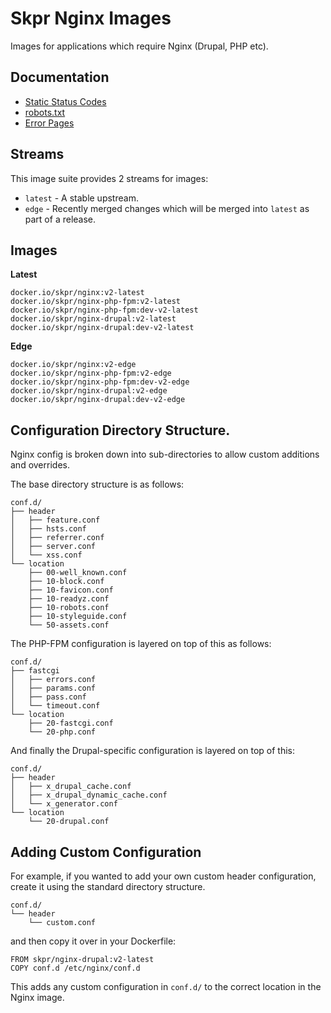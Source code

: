 # Skpr Nginx Images

Images for applications which require Nginx (Drupal, PHP etc).

## Documentation

* [Static Status Codes](/docs/static_status_codes.md)
* [robots.txt](/docs/robots.md)
* [Error Pages](/docs/error_pages.md)

## Streams

This image suite provides 2 streams for images:

* `latest` - A stable upstream.
* `edge` - Recently merged changes which will be merged into `latest` as part of a release.

## Images

**Latest**

```
docker.io/skpr/nginx:v2-latest
docker.io/skpr/nginx-php-fpm:v2-latest
docker.io/skpr/nginx-php-fpm:dev-v2-latest
docker.io/skpr/nginx-drupal:v2-latest
docker.io/skpr/nginx-drupal:dev-v2-latest
```

**Edge**

```
docker.io/skpr/nginx:v2-edge
docker.io/skpr/nginx-php-fpm:v2-edge
docker.io/skpr/nginx-php-fpm:dev-v2-edge
docker.io/skpr/nginx-drupal:v2-edge
docker.io/skpr/nginx-drupal:dev-v2-edge
```

## Configuration Directory Structure.

Nginx config is broken down into sub-directories to allow custom additions and overrides.

The base directory structure is as follows:
```
conf.d/
├── header
│   ├── feature.conf
│   ├── hsts.conf
│   ├── referrer.conf
│   ├── server.conf
│   └── xss.conf
└── location
    ├── 00-well_known.conf
    ├── 10-block.conf
    ├── 10-favicon.conf
    ├── 10-readyz.conf
    ├── 10-robots.conf
    ├── 10-styleguide.conf
    └── 50-assets.conf
```

The PHP-FPM configuration is layered on top of this as follows:

```
conf.d/
├── fastcgi
│   ├── errors.conf
│   ├── params.conf
│   ├── pass.conf
│   └── timeout.conf
└── location
    ├── 20-fastcgi.conf
    └── 20-php.conf
```

And finally the Drupal-specific configuration is layered on top of this:

```
conf.d/
├── header
│   ├── x_drupal_cache.conf
│   ├── x_drupal_dynamic_cache.conf
│   └── x_generator.conf
└── location
    └── 20-drupal.conf
```

## Adding Custom Configuration

For example, if you wanted to add your own custom header configuration, create it using the standard
directory structure.

```
conf.d/
└── header
    └── custom.conf
```

and then copy it over in your Dockerfile:

```
FROM skpr/nginx-drupal:v2-latest
COPY conf.d /etc/nginx/conf.d
```

This adds any custom configuration in `conf.d/` to the correct location in the Nginx image.
